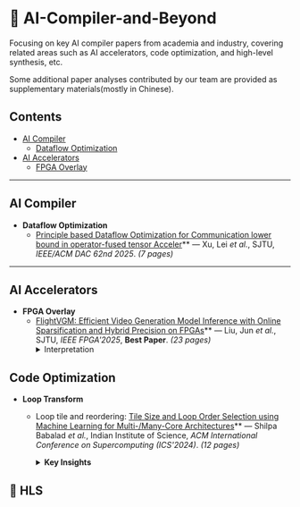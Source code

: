 # 🧠 AI-Compiler-and-Beyond
Focusing on key AI compiler papers from academia and industry, covering related areas such as AI accelerators, code optimization, and high-level synthesis, etc.

Some additional paper analyses contributed by our team are provided as supplementary materials(mostly in Chinese).

##  Contents
<!-- - [Papers](#papers)
  - [Survey](#survey) -->
- [AI Compiler](#ai-compiler)
  - [Dataflow Optimization](#dataflow-optimization)
- [AI Accelerators](#ai-compiler)
  - [FPGA Overlay](#fpga-overlay)
---
##  AI Compiler

- **Dataflow Optimization** 
  - [Principle based Dataflow Optimization for Communication lower bound in operator-fused tensor Acceler](https://ieeexplore.ieee.org/document/11132765)** — Xu, Lei *et al.*, SJTU, *IEEE/ACM DAC 62nd 2025*. *(7 pages)*
---
## AI Accelerators

- **FPGA Overlay**
  - [FlightVGM: Efficient Video Generation Model Inference with Online Sparsification and Hybrid Precision on FPGAs](https://dl.acm.org/doi/10.1145/3706628.3708864)** — Liu, Jun *et al.*, SJTU, *IEEE FPGA'2025*, **Best Paper**. *(23 pages)*
    <details close>
      <summary> Interpretation </summary>
      balabalablbabablablablabla
    </details>


## Code Optimization
- **Loop Transform**
  - Loop tile and reordering: 
    [Tile Size and Loop Order Selection using Machine Learning for Multi-/Many-Core Architectures](https://dl.acm.org/doi/abs/10.1145/3650200.3656630)** — Shilpa Babalad *et al.*, Indian Institute of Science, *ACM International Conference on Supercomputing (ICS'2024)*. *(12 pages)*
    <details close>
      <summary><b>Key Insights</b></summary>
        
      The authors note that “the tile size and the loop order together result in the best performance. To the best of our knowledge, there does not exist any work that identifies the best-performing tile size and loop order together for nested loops.”

      These findings are consistent with our observations from loop transformations for our own accelerator, as traditional ILP-based polyhedral transformations (e.g., Pluto) may fail to discover architecture-specific optimal transformations — especially when loop interactions and cache behaviors are non-trivial.

      Their SVM-based hierarchical classifier learns performance patterns of tiled loops on Intel Xeon Cascade Lake and Xeon Phi (KNL), achieving results within 9–18% of the optimal execution time.
    </details>

##  📑 HLS